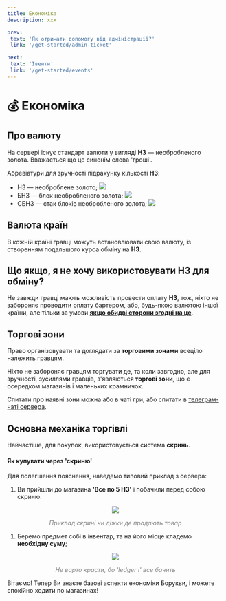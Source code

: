 ```yaml
---
title: Економіка
description: xxx

prev:
 text: 'Як отримати допомогу від адміністрації?'
 link: '/get-started/admin-ticket'

next:
 text: 'Івенти'
 link: '/get-started/events'
---
```


# 💰 Економіка
## Про валюту
На сервері існує стандарт валюти у вигляді **НЗ** — необробленого золота. Вважається що це синонім слова 'гроші'.

Абревіатури для зручності підрахунку кількості **НЗ**:
<div class="div-get-started-economics-currencies">
    <ul class="ul-get-started-economics-currencies-list">
        <li class="li-get-started-economics-currencies-item"> 
            НЗ — необроблене золото; <img src="/images/get-started/economics/nz.avif" class="img-economics-currency antialiasing-off"></img>
        </li>
        <li class="li-get-started-economics-currencies-item">
            БНЗ — блок необробленого золота; <img src="/images/get-started/economics/bnz.avif" class="img-economics-currency antialiasing-off"></img>
        </li>
        <li class="li-get-started-economics-currencies-item">
            СБНЗ — стак блоків необробленого золота; <img src="/images/get-started/economics/sbnz.avif" class="img-economics-currency antialiasing-off"></img>
        </li>
    </ul>
</div>

## Валюта країн
В кожній країні гравці можуть встановлювати свою валюту, із створенням подальшого курса обміну на **НЗ**.
<!-- Потрібно більше інформації -->

## Що якщо, я не хочу використовувати НЗ для обміну?
Не завжди гравці мають можливість провести оплату **НЗ**, тож, ніхто не забороняє проводити оплату бартером, або, будь-якою валютою іншої країни, але тільки за умови <ins>**якщо обидві сторони згодні на це**</ins>.

## Торгові зони
Право організовувати та доглядати за **торговими зонами** всеціло належить гравцям. 

Ніхто не забороняє гравцям торгувати де, та коли завгодно, але для зручності, зусиллями гравців, з'являються **торгові зони**, що є осередком магазинів і маленьких крамничок.

Спитати про наявні зони можна або в чаті гри, або спитати в [телеграм-чаті сервера](./channels).

## Основна механіка торгівлі
Найчастіше, для покупок, використовується система **скринь**.

#### Як купувати через 'скриню'
Для полегшення пояснення, наведемо типовий приклад з сервера:

1. Ви прийшли до магазина **'Все по 5 НЗ'** і побачили перед собою скриню:

<center><img src="/images/get-started/economics/skrinya1.avif" class="img-economics-shopchests"></img></center>
<p style="text-align: center; color: gray; font-style: italic;">Приклад скрині чи діжки де продають товар</p>

1. Беремо предмет собі в інвентар, та на його місце кладемо **необхідну суму**;

<center><img src="/images/get-started/economics/skrinya_full.avif" class="img-economics-shopchests"></img></center>
<p style="text-align: center; color: gray; font-style: italic;">Не варто красти, бо 'ledger i' все бачить</p>

Вітаємо! Тепер Ви знаєте базові аспекти економіки Борукви, і можете спокійно ходити по магазинах!